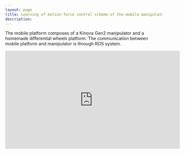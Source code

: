 ```yaml
---
layout: page
title: Learning of motion-force control scheme of the mobile manipulator.
description:
---
```

The mobile platform composes of a Kinova Gen2 manipulator and a homemade differential wheels platform. The communication between mobile platform and manipulator is through ROS system.

<!-- The manipulator. -->

<iframe width="560" height="315" src="https://www.youtube.com/embed/ep9XGIqNfns" title="YouTube video player" frameborder="0" allow="accelerometer; autoplay; clipboard-write; encrypted-media; gyroscope; picture-in-picture" allowfullscreen></iframe>